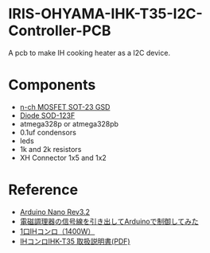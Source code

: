 # IRIS-OHYAMA-IHK-T35-I2C-Controller-PCB

A pcb to make IH cooking heater as a I2C device.

# Components

- [n-ch MOSFET SOT-23 GSD](http://akizukidenshi.com/catalog/g/gI-04232/)
- [Diode SOD-123F](http://akizukidenshi.com/catalog/g/gI-06014/)
- atmega328p or atmega328pb
- 0.1uf condensors
- leds
- 1k and 2k resistors
- XH Connector 1x5 and 1x2

# Reference

- [Arduino Nano Rev3.2](https://www.arduino.cc/en/uploads/Main/Arduino_Nano-Rev3.2-SCH.pdf)
- [電磁調理器の信号線を引き出してArduinoで制御してみた](https://asukiaaa.blogspot.com/2020/03/irisohyama-IHK-T35-arduino.html)
- [1口IHコンロ（1400W） ](https://www.irisohyama.co.jp/products/electrical-appliances/cooking-appliances/ih-cooking-heater/1-ih-cooking-heater/1-ih-cooking-heater-tabletop-1400)
- [IHコンロIHK-T35 取扱説明書(PDF)](https://www.irisohyama.co.jp/products/manual/pdf/572260.pdf)
